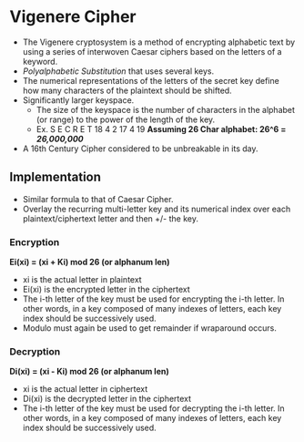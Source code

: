 # Vigenere Cipher
* The Vigenere cryptosystem is a method of encrypting alphabetic text by using a series of interwoven Caesar ciphers based on the letters of a keyword.
* *Polyalphabetic Substitution*  that uses several keys.
* The numerical representations of the letters of the secret key define how many characters of the plaintext should be shifted.
* Significantly larger keyspace.  
    * The size of the keyspace is the number of characters in the alphabet (or range) to the power of the length of the key. 
    * Ex. S  E C  R E  T
      18 4 2 17 4 19
      **Assuming 26 Char alphabet: 26^6 = *26,000,000***
* A 16th Century Cipher considered to be unbreakable in its day.

## Implementation
* Similar formula to that of Caesar Cipher.
* Overlay the recurring multi-letter key and its numerical index over each plaintext/ciphertext letter and then +/- the key.

### Encryption
**Ei(xi) = (xi + Ki) mod 26 (or alphanum len)**
* xi is the actual letter in plaintext
* Ei(xi) is the encrypted letter in the ciphertext
* The i-th letter of the key must be used for encrypting the i-th letter. In other words, in a key composed of many indexes of letters, each key index should be successively used.
* Modulo must again be used to get remainder if wraparound occurs.

### Decryption
**Di(xi) = (xi - Ki) mod 26 (or alphanum len)**
* xi is the actual letter in ciphertext
* Di(xi) is the decrypted letter in the ciphertext
* The i-th letter of the key must be used for decrypting the i-th letter. In other words, in a key composed of many indexes of letters, each key index should be successively used.

